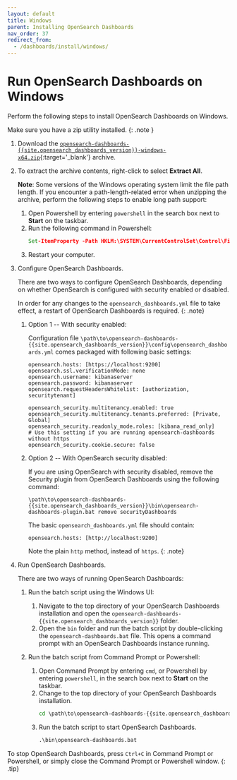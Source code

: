 ```yaml
---
layout: default
title: Windows
parent: Installing OpenSearch Dashboards
nav_order: 37
redirect_from: 
  - /dashboards/install/windows/
---
```


# Run OpenSearch Dashboards on Windows

Perform the following steps to install OpenSearch Dashboards on Windows.

Make sure you have a zip utility installed.
{: .note }

1. Download the [`opensearch-dashboards-{{site.opensearch_dashboards_version}}-windows-x64.zip`](https://artifacts.opensearch.org/releases/bundle/opensearch-dashboards/{{site.opensearch_dashboards_version}}/opensearch-dashboards-{{site.opensearch_dashboards_version}}-windows-x64.zip){:target='\_blank'} archive.

1. To extract the archive contents, right-click to select **Extract All**.
   
   **Note**: Some versions of the Windows operating system limit the file path length. If you encounter a path-length-related error when unzipping the archive, perform the following steps to enable long path support:

   1. Open Powershell by entering `powershell` in the search box next to **Start** on the taskbar. 
   1. Run the following command in Powershell:
      ```bat
      Set-ItemProperty -Path HKLM:\SYSTEM\CurrentControlSet\Control\FileSystem LongPathsEnabled -Type DWORD -Value 1 -Force
      ```
   1. Restart your computer.

1. Configure OpenSearch Dashboards.

    There are two ways to configure OpenSearch Dashboards, depending on whether OpenSearch is configured with security enabled or disabled.

    In order for any changes to the `opensearch_dashboards.yml` file to take effect, a restart of OpenSearch Dashboards is required.
    {: .note}

    1. Option 1 -- With security enabled:
  
        Configuration file `\path\to\opensearch-dashboards-{{site.opensearch_dashboards_version}}\config\opensearch_dashboards.yml` comes packaged with following basic settings:
        
        ```
        opensearch.hosts: [https://localhost:9200]
        opensearch.ssl.verificationMode: none
        opensearch.username: kibanaserver
        opensearch.password: kibanaserver
        opensearch.requestHeadersWhitelist: [authorization, securitytenant]
        
        opensearch_security.multitenancy.enabled: true
        opensearch_security.multitenancy.tenants.preferred: [Private, Global]
        opensearch_security.readonly_mode.roles: [kibana_read_only]
        # Use this setting if you are running opensearch-dashboards without https
        opensearch_security.cookie.secure: false
        ```
    
    1. Option 2 -- With OpenSearch security disabled:

        If you are using OpenSearch with security disabled, remove the Security plugin from OpenSearch Dashboards using the following command:
        
        ```
        \path\to\opensearch-dashboards-{{site.opensearch_dashboards_version}}\bin\opensearch-dashboards-plugin.bat remove securityDashboards
        ```
        
        The basic `opensearch_dashboards.yml` file should contain:
        
        ```
        opensearch.hosts: [http://localhost:9200]
        ```
         
        Note the plain `http` method, instead of `https`.
        {: .note}
    
1. Run OpenSearch Dashboards.

   There are two ways of running OpenSearch Dashboards:

   1. Run the batch script using the Windows UI:

      1. Navigate to the top directory of your OpenSearch Dashboards installation and open the `opensearch-dashboards-{{site.opensearch_dashboards_version}}` folder.
      1. Open the `bin` folder and run the batch script by double-clicking the `opensearch-dashboards.bat` file. This opens a command prompt with an OpenSearch Dashboards instance running.

   1. Run the batch script from Command Prompt or Powershell:

      1. Open Command Prompt by entering `cmd`, or Powershell by entering `powershell`, in the search box next to **Start** on the taskbar. 
      1. Change to the top directory of your OpenSearch Dashboards installation.
         ```bat
         cd \path\to\opensearch-dashboards-{{site.opensearch_dashboards_version}}
         ```
      1. Run the batch script to start OpenSearch Dashboards.
         ```bat
         .\bin\opensearch-dashboards.bat
         ```

To stop OpenSearch Dashboards, press `Ctrl+C` in Command Prompt or Powershell, or simply close the Command Prompt or Powershell window.
{: .tip} 
